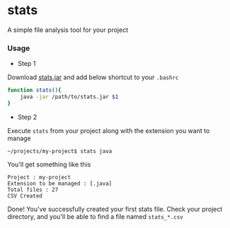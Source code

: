 # stats
A simple file analysis tool for your project

### Usage

- Step 1

Download [stats.jar](stats.jar) and add below shortcut to your `.bashrc`

```sh
function stats(){
    java -jar /path/to/stats.jar $1
}
```

- Step 2

Execute `stats` from your project along with the extension you want to manage

```console
~/projects/my-project$ stats java
```

You'll get something like this

```
Project : my-project
Extension to be managed : [.java]
Total files : 27
CSV Created
```

Done! You've successfully created your first stats file. Check your project directory, and you'll be able to find 
a file named `stats_*.csv`
